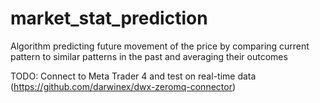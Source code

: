 # market_stat_prediction
Algorithm predicting future movement of the price by comparing current pattern to similar patterns in the past and averaging their outcomes

TODO: Connect to Meta Trader 4 and test on real-time data (https://github.com/darwinex/dwx-zeromq-connector)
